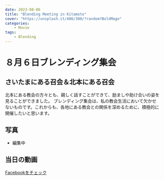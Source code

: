 ```yaml
---
date: 2023-08-06
title: "Blending Meeting in Kitamoto"
cover: "https://unsplash.it/400/300/?random?BoldMage"
categories: 
    - Movie
tags:
    - Blending
---
```


# ８月６日ブレンディング集会
## さいたまにある召会＆北本にある召会

北本にある教会の方々とも、親しく話すことができて、励ましや助け合いの姿を見ることができました。
ブレンディング集会は、私の教会生活において欠かせないものです。これからも、各地にある教会との関係を深めるために、積極的に開催したいと思います。

## 写真
- 編集中
  

## 当日の動画


[Facebookをチェック](https://www.facebook.com/reel/6706341446109473)